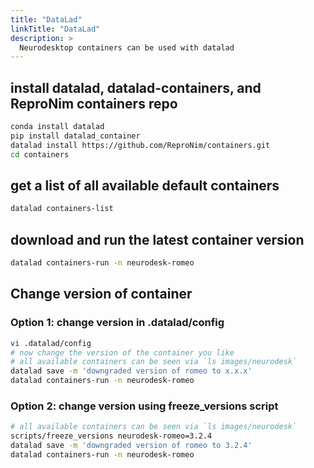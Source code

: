 ```yaml
---
title: "DataLad"
linkTitle: "DataLad"
description: >
  Neurodesktop containers can be used with datalad
---
```


## install datalad, datalad-containers, and ReproNim containers repo
```bash
conda install datalad
pip install datalad_container
datalad install https://github.com/ReproNim/containers.git
cd containers
```

## get a list of all available default containers
```bash
datalad containers-list
```

## download and run the latest container version
```bash
datalad containers-run -n neurodesk-romeo
```

## Change version of container

### Option 1: change version in .datalad/config
```bash
vi .datalad/config
# now change the version of the container you like
# all available containers can be seen via `ls images/neurodesk`
datalad save -m 'downgraded version of romeo to x.x.x'
datalad containers-run -n neurodesk-romeo
```

### Option 2: change version using freeze_versions script
```bash
# all available containers can be seen via `ls images/neurodesk`
scripts/freeze_versions neurodesk-romeo=3.2.4
datalad save -m 'downgraded version of romeo to 3.2.4'
datalad containers-run -n neurodesk-romeo
```

